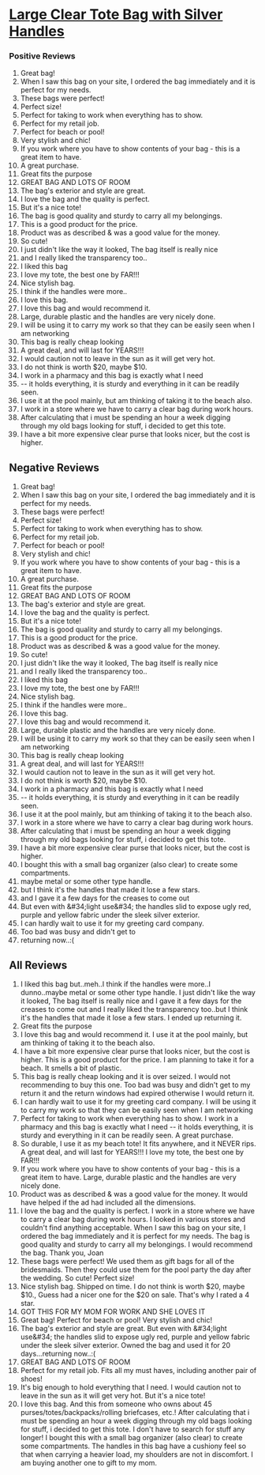 # [Large Clear Tote Bag with Silver Handles](https://products.checkmycream.com/products/Large-Clear-Tote-Bag-with-Silver-Handles.html)

### Positive Reviews

<ol>
      <li>Great bag!</li>
      <li>When I saw this bag on your site, I ordered the bag immediately and it is perfect for my needs.  </li>
      <li>These bags were perfect!  </li>
      <li>Perfect size!</li>
      <li>Perfect for taking to work when everything has to show.</li>
      <li>Perfect for my retail job.</li>
      <li>Perfect for beach or pool!</li>
      <li>Very stylish and chic!</li>
      <li>If you work where you have to show contents of your bag - this is a great item to have.  </li>
      <li>A great purchase.</li>
      <li>Great fits the purpose</li>
      <li>GREAT BAG AND LOTS OF ROOM</li>
      <li>The bag&#x27;s exterior and style are great.  </li>
      <li>I love the bag and the quality is perfect.  </li>
      <li>But it&#x27;s a nice tote!</li>
      <li>The bag is good quality and sturdy to carry all my belongings.  </li>
      <li>This is a good product for the price.</li>
      <li>Product was as described &amp; was a good value for the money.</li>
      <li>So cute!  </li>
      <li>I just didn&#x27;t like the way it looked, The bag itself is really nice</li>
      <li>and I really liked the transparency too..</li>
      <li>I liked this bag</li>
      <li>I love my tote, the best one by FAR!!!</li>
      <li>Nice stylish bag.</li>
      <li>I think if the handles were more..</li>
      <li>I love this bag.</li>
      <li>I love this bag and would recommend it.  </li>
      <li>Large, durable plastic and the handles are very nicely done.</li>
      <li>I will be using it to carry my work so that they can be easily seen when I am networking</li>
      <li>This bag is really cheap looking</li>
      <li>A great deal, and will last for YEARS!!!</li>
      <li>I would caution not to leave in the sun as it will get very hot.  </li>
      <li>I do not think is worth $20, maybe $10.</li>
      <li>I work in a pharmacy and this bag is exactly what I need</li>
      <li>-- it holds everything, it is sturdy and everything in it can be readily seen.</li>
      <li>I use it at the pool mainly, but am thinking of taking it to the beach also.</li>
      <li>I work in a store where we have to carry a clear bag during work hours.  </li>
      <li>After calculating that i must be spending an hour a week digging through my old bags looking for stuff, i decided to get this tote.</li>
      <li>I have a bit more expensive clear purse that looks nicer, but the cost is higher.</li>
</ol>


<h2>Negative Reviews</h2>
<ol>
<li> Great bag!</li>
<li> When I saw this bag on your site, I ordered the bag immediately and it is perfect for my needs.  </li>
<li> These bags were perfect!  </li>
<li> Perfect size!</li>
<li> Perfect for taking to work when everything has to show.</li>
<li> Perfect for my retail job.</li>
<li> Perfect for beach or pool!</li>
<li> Very stylish and chic!</li>
<li> If you work where you have to show contents of your bag - this is a great item to have.  </li>
<li> A great purchase.</li>
<li> Great fits the purpose</li>
<li> GREAT BAG AND LOTS OF ROOM</li>
<li> The bag&#x27;s exterior and style are great.  </li>
<li> I love the bag and the quality is perfect.  </li>
<li> But it&#x27;s a nice tote!</li>
<li> The bag is good quality and sturdy to carry all my belongings.  </li>
<li> This is a good product for the price.</li>
<li> Product was as described &amp; was a good value for the money.</li>
<li> So cute!  </li>
<li> I just didn&#x27;t like the way it looked, The bag itself is really nice</li>
<li> and I really liked the transparency too..</li>
<li> I liked this bag</li>
<li> I love my tote, the best one by FAR!!!</li>
<li> Nice stylish bag.</li>
<li> I think if the handles were more..</li>
<li> I love this bag.</li>
<li> I love this bag and would recommend it.  </li>
<li> Large, durable plastic and the handles are very nicely done.</li>
<li> I will be using it to carry my work so that they can be easily seen when I am networking</li>
<li> This bag is really cheap looking</li>
<li> A great deal, and will last for YEARS!!!</li>
<li> I would caution not to leave in the sun as it will get very hot.  </li>
<li> I do not think is worth $20, maybe $10.</li>
<li> I work in a pharmacy and this bag is exactly what I need</li>
<li> -- it holds everything, it is sturdy and everything in it can be readily seen.</li>
<li> I use it at the pool mainly, but am thinking of taking it to the beach also.</li>
<li> I work in a store where we have to carry a clear bag during work hours.  </li>
<li> After calculating that i must be spending an hour a week digging through my old bags looking for stuff, i decided to get this tote.</li>
<li> I have a bit more expensive clear purse that looks nicer, but the cost is higher.</li>
<li> I bought this with a small bag organizer (also clear) to create some compartments.</li>
<li> maybe metal or some other type handle.</li>
<li> but I think it&#x27;s the handles that made it lose a few stars.</li>
<li> and I gave it a few days for the creases to come out</li>
<li> But even with &amp;#34;light use&amp;#34;  the handles slid to expose ugly red, purple and yellow fabric under the sleek silver exterior.  </li>
<li> I can hardly wait to use it for my greeting card company.</li>
<li> Too bad was busy and didn&#x27;t get to  </li>
<li> returning now..:(</li>
</ol>

<h2>All Reviews</h2>

<ol>
    <li> I liked this bag but..meh..I think if the handles were more..I dunno..maybe metal or some other type handle. I just didn&#x27;t like the way it looked, The bag itself is really nice and I gave it a few days for the creases to come out and I really liked the transparency too..but I think it&#x27;s the handles that made it lose a few stars. I ended up returning it.</li>
    <li> Great fits the purpose</li>
    <li> I love this bag and would recommend it.  I use it at the pool mainly, but am thinking of taking it to the beach also.</li>
    <li> I have a bit more expensive clear purse that looks nicer, but the cost is higher. This is a good product for the price. I am planning to take it for a beach. It smells a bit of plastic.</li>
    <li> This bag is really cheap looking and it is over seized. I would not recommending to buy this one. Too bad was busy and didn&#x27;t get to  my return it and the return windows had expired otherwise I would return it.</li>
    <li> I can hardly wait to use it for my greeting card company. I will be using it to carry my work so that they can be easily seen when I am networking</li>
    <li> Perfect for taking to work when everything has to show. I work in a pharmacy and this bag is exactly what I need -- it holds everything, it is sturdy and everything in it can be readily seen. A great purchase.</li>
    <li> So durable, I use it as my beach tote! It fits anywhere, and it NEVER rips. A great deal, and will last for YEARS!!! I love my tote, the best one by FAR!!!</li>
    <li> If you work where you have to show contents of your bag - this is a great item to have.  Large, durable plastic and the handles are very nicely done.</li>
    <li> Product was as described &amp; was a good value for the money. It would have helped if the ad had included all the dimensions.</li>
    <li> I love the bag and the quality is perfect.  I work in a store where we have to carry a clear bag during work hours.  I looked in various stores and couldn&#x27;t find anything acceptable.  When I saw this bag on your site, I ordered the bag immediately and it is perfect for my needs.  The bag is good quality and sturdy to carry all my belongings.  I would recommend the bag.  Thank you, Joan</li>
    <li> These bags were perfect!  We used them as gift bags for all of the bridesmaids.  Then they could use them for the pool party the day after the wedding.  So cute!  Perfect size!</li>
    <li> Nice stylish bag. Shipped on time. I do not think is worth $20, maybe $10., Guess had a nicer one for the $20 on sale. That&#x27;s why I rated a 4 star.</li>
    <li> GOT THIS FOR MY MOM FOR WORK AND SHE LOVES IT</li>
    <li> Great bag! Perfect for beach or pool! Very stylish and chic!</li>
    <li> The bag&#x27;s exterior and style are great.  But even with &amp;#34;light use&amp;#34;  the handles slid to expose ugly red, purple and yellow fabric under the sleek silver exterior.  Owned the bag and used it for 20 days...returning now..:(</li>
    <li> GREAT BAG AND LOTS OF ROOM</li>
    <li> Perfect for my retail job. Fits all my must haves, including another pair of shoes!</li>
    <li> It&#x27;s big enough to hold everything that I need.  I would caution not to leave in the sun as it will get very hot.  But it&#x27;s a nice tote!</li>
    <li> I love this bag. And this from someone who owns about 45 purses/totes/backpacks/rolling briefcases, etc.! After calculating that i must be spending an hour a week digging through my old bags looking for stuff, i decided to get this tote. I don&#x27;t have to search for stuff any longer! I bought this with a small bag organizer (also clear) to create some compartments. The handles in this bag have a cushiony feel so that when carrying a heavier load, my shoulders are not in discomfort. I am buying another one to gift to my mom.</li>
</ol>




